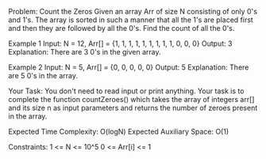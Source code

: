 Problem: Count the Zeros
Given an array Arr of size N consisting of only 0's and 1's. The array is sorted in such a manner that all the 1's are placed first and then they are followed by all the 0's. Find the count of all the 0's.

Example 1
Input: N = 12, Arr[] = {1, 1, 1, 1, 1, 1, 1, 1, 1, 0, 0, 0}
Output: 3
Explanation: There are 3 0's in the given array.

Example 2
Input: N = 5, Arr[] = {0, 0, 0, 0, 0}
Output: 5
Explanation: There are 5 0's in the array.

Your Task:
You don't need to read input or print anything. Your task is to complete the function countZeroes() which takes the array of integers arr[] and its size n as input parameters and returns the number of zeroes present in the array.

Expected Time Complexity: O(logN)
Expected Auxiliary Space: O(1)

Constraints:
1 <= N <= 10^5
0 <= Arr[i] <= 1